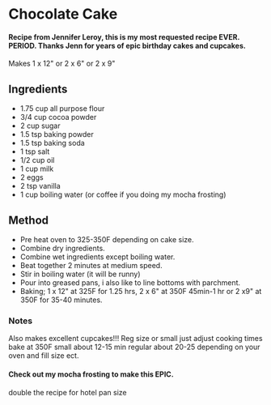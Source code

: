 # Chocolate Cake

#### Recipe from Jennifer Leroy, this is my most requested recipe EVER. PERIOD. Thanks Jenn for years of epic birthday cakes and cupcakes.

Makes 1 x 12" or 2 x 6" or 2 x 9"

## Ingredients

- 1.75 cup all purpose flour
- 3/4 cup cocoa powder
- 2 cup sugar
- 1.5 tsp baking powder
- 1.5 tsp baking soda
- 1 tsp salt
- 1/2 cup oil
- 1 cup milk
- 2 eggs
- 2 tsp vanilla 
- 1 cup boiling water (or coffee if you doing my mocha frosting)

## Method

- Pre heat oven to 325-350F depending on cake size.
- Combine dry ingredients.
- Combine wet ingredients except boiling water.
- Beat together 2 minutes at medium speed.
- Stir in boiling water (it will be runny)
- Pour into greased pans, i also like to line bottoms with parchment.
- Baking; 1 x 12" at 325F for 1.25 hrs, 2 x 6" at 350F 45min-1 hr or 2 x9" at 350F for 35-40 minutes.

### Notes

Also makes excellent cupcakes!!! Reg size or small just adjust cooking times bake at 350F small about 12-15 min regular about 20-25 depending on your oven and fill size ect.

#### Check out my mocha frosting to make this EPIC.

double the recipe for hotel pan size
